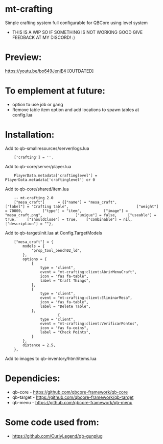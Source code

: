 # mt-crafting
Simple crafting system full configurable for QBCore using level system
- THIS IS A WIP SO IF SOMETHING IS NOT WORKING GOOD GIVE FEEDBACK AT MY DISCORD! :)

# Preview:
https://youtu.be/bo649JeniE4 [OUTDATED]

# To emplement at future:
- option to use job or gang
- Remove table item option and add locations to spawn tables at config.lua

# Installation:
Add to qb-smallresources/server/logs.lua
```
    ['crafting'] = '',
```

Add to qb-core/server/player.lua
```
    PlayerData.metadata['craftinglevel'] = PlayerData.metadata['craftinglevel'] or 0
```

Add to qb-core/shared/item.lua

```
	-- mt-crafting 2.0
	["mesa_craft"]  	= {["name"] = "mesa_craft", 			["label"] = "Crafting table", 								["weight"] = 70000, 		["type"] = "item", 			["image"] = "mesa_craft.png", 				["unique"] = false, 	["useable"] = true, 	["shouldClose"] = true,    ["combinable"] = nil,   ["description"] = ""},

```

Add to qb-target/init.lua at Config.TargetModels
```
    ["mesa_craft"] = {
        models = {
            "prop_tool_bench02_ld",
        },
        options = {
            {
                type = "client",
                event = "mt-crafting:client:AbrirMenuCraft",
                icon = "fas fa-table", 
                label = "Craft Things",
            },
            {
                type = "client",
                event = "mt-crafting:client:EliminarMesa",
                icon = "fas fa-table", 
                label = "Delete Table",
            },
                        {
                type = "client",
                event = "mt-crafting:client:VerificarPontos",
                icon = "fas fa-coins", 
                label = "Check Points",
            }
        },
        distance = 2.5,
    },
```

Add to images to qb-inventory/html/items.lua

# Dependicies:
- qb-core - https://github.com/qbcore-framework/qb-core
- qb-target - https://github.com/qbcore-framework/qb-target
- qb-menu - https://github.com/qbcore-framework/qb-menu

# Some code used from:
- https://github.com/CurlyLegend/qb-gunplug
